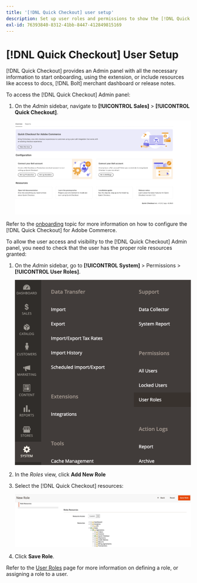 ```yaml
---
title: '[!DNL Quick Checkout] user setup'
description: Set up user roles and permissions to show the [!DNL Quick Checkout] Admin panel.
exl-id: 76393840-8312-41bb-8447-412849815169
---
```

# [!DNL Quick Checkout] User Setup

[!DNL Quick Checkout] provides an Admin panel with all the necessary information to start onboarding, using the extension, or include resources like access to docs, [!DNL Bolt] merchant dashboard or release notes.

To access the [!DNL Quick Checkout] Admin panel:

1. On the _Admin_ sidebar, navigate to **[!UICONTROL Sales]** > **[!UICONTROL Quick Checkout]**.

    ![Menu Quick Checkout](assets/overview-admin-panel.png)

Refer to the [onboarding](../quick-checkout/onboarding.md) topic for more information on how to configure the [!DNL Quick Checkout] for Adobe Commerce.

To allow the user access and visibility to the [!DNL Quick Checkout] Admin panel, you need to check that the user has the proper role resources granted:

1. On the _Admin_ sidebar, go to **[!UICONTROL System]** > Permissions > **[!UICONTROL User Roles]**.

    ![User Roles](assets/user-roles-small.png)

1. In the _Roles_ view, click **Add New Role** 
1. Select the [!DNL Quick Checkout] resources:

   ![Quick Checkout roles and permissions](assets/role-resource-quick-checkout.png)

1. Click **Save Role**.

Refer to the [User Roles](https://docs.magento.com/user-guide/system/permissions-user-roles.html) page for more information on defining a role, or assigning a role to a user.
